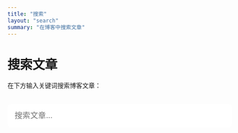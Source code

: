 ```yaml
---
title: "搜索"
layout: "search"
summary: "在博客中搜索文章"
---
```


# 搜索文章

在下方输入关键词搜索博客文章：

<script src="https://cdn.jsdelivr.net/npm/fuse.js/dist/fuse.min.js"></script>
<script src="https://cdn.jsdelivr.net/gh/cferdinandi/smooth-scroll/dist/smooth-scroll.polyfills.min.js"></script>

<div class="search-container">
  <input type="search" id="search-input" placeholder="搜索文章..." aria-label="搜索文章">
  <div id="search-results"></div>
</div>

<style>
.search-container {
  max-width: 800px;
  margin: 2rem auto;
}

.search-container input {
  width: 100%;
  padding: 1rem;
  font-size: 1.1rem;
  border: 2px solid var(--border-color);
  border-radius: 8px;
  margin-bottom: 2rem;
}

#search-results {
  min-height: 200px;
}

.search-result {
  margin-bottom: 2rem;
  padding: 1.5rem;
  border: 1px solid var(--border-color);
  border-radius: 8px;
  background: var(--background-secondary);
}

.search-result h3 {
  margin: 0 0 0.5rem 0;
}

.search-result .search-meta {
  color: var(--text-secondary);
  font-size: 0.9rem;
  margin-bottom: 1rem;
}

.search-result .search-excerpt {
  color: var(--text-primary);
  line-height: 1.6;
}

.highlight {
  background-color: var(--accent-color);
  color: white;
  padding: 0.1em 0.3em;
  border-radius: 3px;
}

.no-results {
  text-align: center;
  color: var(--text-secondary);
  font-size: 1.1rem;
  margin-top: 3rem;
}
</style>

<script>
// 搜索功能实现
const searchInput = document.getElementById('search-input');
const searchResults = document.getElementById('search-results');
let fuse;
let searchData = [];

// 加载搜索数据
fetch('/index.json')
  .then(response => response.json())
  .then(data => {
    searchData = data;
    fuse = new Fuse(data, {
      keys: ['title', 'content', 'tags', 'categories'],
      threshold: 0.3,
      includeScore: true,
      includeMatches: true,
      minMatchCharLength: 1
    });
  })
  .catch(error => {
    console.error('搜索数据加载失败:', error);
    searchResults.innerHTML = '<div class="no-results">搜索数据加载失败</div>';
  });

// 搜索处理函数
function handleSearch() {
  const query = searchInput.value.trim();

  if (query.length < 1) {
    searchResults.innerHTML = '';
    return;
  }

  if (!fuse) {
    searchResults.innerHTML = '<div class="no-results">搜索索引加载中...</div>';
    return;
  }

  const results = fuse.search(query);
  displayResults(results, query);
}

// 显示搜索结果
function displayResults(results, query) {
  if (results.length === 0) {
    searchResults.innerHTML = '<div class="no-results">未找到相关文章</div>';
    return;
  }

  const html = results.map(result => {
    const item = result.item;
    const highlightedTitle = highlightText(item.title, query);
    const highlightedContent = highlightText(item.content.substring(0, 300) + '...', query);

    return `
      <div class="search-result">
        <h3><a href="${item.permalink}">${highlightedTitle}</a></h3>
        <div class="search-meta">
          📅 ${new Date(item.date).toLocaleDateString('zh-CN')}
          ${item.tags ? `🏷️ ${item.tags.join(', ')}` : ''}
        </div>
        <div class="search-excerpt">${highlightedContent}</div>
      </div>
    `;
  }).join('');

  searchResults.innerHTML = html;
}

// 高亮搜索关键词
function highlightText(text, query) {
  const regex = new RegExp(`(${query})`, 'gi');
  return text.replace(regex, '<span class="highlight">$1</span>');
}

// 事件监听
searchInput.addEventListener('input', handleSearch);

// 页面加载时聚焦搜索框
window.addEventListener('load', () => {
  searchInput.focus();
});
</script>